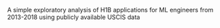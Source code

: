 A simple exploratory analysis of H1B applications for ML engineers from 2013-2018 using publicly available USCIS data
